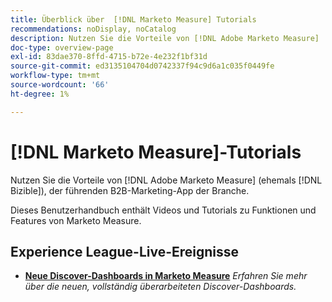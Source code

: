 ```yaml
---
title: Überblick über  [!DNL Marketo Measure] Tutorials
recommendations: noDisplay, noCatalog
description: Nutzen Sie die Vorteile von [!DNL Adobe Marketo Measure]  (ehemals [!DNL Bizible]), der führenden B2B-Marketing-App der Branche.
doc-type: overview-page
exl-id: 83dae370-8ffd-4715-b72e-4e232f1bf31d
source-git-commit: ed3135104704d0742337f94c9d6a1c035f0449fe
workflow-type: tm+mt
source-wordcount: '66'
ht-degree: 1%

---
```


# [!DNL Marketo Measure]-Tutorials

Nutzen Sie die Vorteile von [!DNL Adobe Marketo Measure] (ehemals [!DNL Bizible]), der führenden B2B-Marketing-App der Branche.

Dieses Benutzerhandbuch enthält Videos und Tutorials zu Funktionen und Features von Marketo Measure.

<div id="recs-overview-body-1"></div>
<div id="recs-overview-body-2"></div>
<div id="recs-overview-body-3"></div>
<div id="recs-overview-body-4"></div>
<div id="recs-overview-body-5"></div>
<div id="recs-overview-body-6"></div>

## Experience League-Live-Ereignisse

* **[Neue Discover-Dashboards in Marketo Measure](https://experienceleague.adobe.com/en/docs/events/experience-league-live-recordings/episodes/exl-live-episode-04-18-24)**
  *Erfahren Sie mehr über die neuen, vollständig überarbeiteten Discover-Dashboards.*
